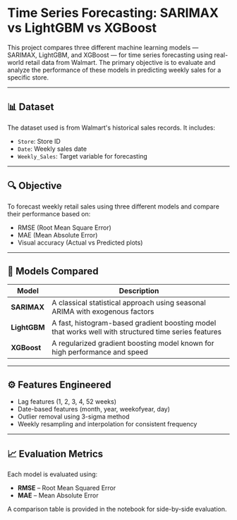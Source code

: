 # Time Series Forecasting: SARIMAX vs LightGBM vs XGBoost

This project compares three different machine learning models — SARIMAX, LightGBM, and XGBoost — for time series forecasting using real-world retail data from Walmart. The primary objective is to evaluate and analyze the performance of these models in predicting weekly sales for a specific store.

---

## 📊 Dataset

The dataset used is from Walmart's historical sales records. It includes:
- `Store`: Store ID
- `Date`: Weekly sales date
- `Weekly_Sales`: Target variable for forecasting

---

## 🔍 Objective

To forecast weekly retail sales using three different models and compare their performance based on:
- RMSE (Root Mean Square Error)
- MAE (Mean Absolute Error)
- Visual accuracy (Actual vs Predicted plots)

---

## 🧠 Models Compared

| Model     | Description |
|-----------|-------------|
| **SARIMAX** | A classical statistical approach using seasonal ARIMA with exogenous factors |
| **LightGBM** | A fast, histogram-based gradient boosting model that works well with structured time series features |
| **XGBoost** | A regularized gradient boosting model known for high performance and speed |

---

## ⚙️ Features Engineered

- Lag features (1, 2, 3, 4, 52 weeks)
- Date-based features (month, year, weekofyear, day)
- Outlier removal using 3-sigma method
- Weekly resampling and interpolation for consistent frequency

---

## 📈 Evaluation Metrics

Each model is evaluated using:
- **RMSE** – Root Mean Squared Error
- **MAE** – Mean Absolute Error

A comparison table is provided in the notebook for side-by-side evaluation.
